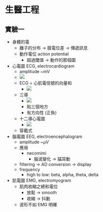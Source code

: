 # 生醫工程
## 實驗一
- 身體的電
	- 離子的分布 → 膜電位差 → 傳遞訊息
	- 動作電位 action potential
		- 超過閾值 → 動作的那個圖
- 心電圖 ECG, electrocardiogram
	- amplitude ~mV	
	- ![](https://i.imgur.com/WYpqVBz.png)
	- ECG = 心肌電信號的向量和
		- ![](https://i.imgur.com/d3BAGv5.png)
	- 三導
		- ![](https://i.imgur.com/ID8KgJc.png)
		- 貼三個地方
		- 有方向性 (正負)
	- 十二導心電圖
		- ![](https://i.imgur.com/pH8dSwR.jpg)
	- 穿戴式
- 腦電圖 EEG, electroencephalogram
	- amplitude ~$\mu V$
	- 應用
		- necomimi
			- 腦波變化 → 貓耳動
	- filtering → AD conversion → display
	- frequency
		- high to low: beta, alpha, theta, delta
- 肌電圖 EMG, electromyogram
	- 肌肉收縮之總和電位
		- 放鬆 → smooth
		- 收縮 → 抖動
	- 波形不如 EMG 明確